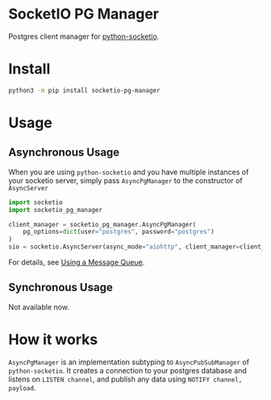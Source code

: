 SocketIO PG Manager
===============

Postgres client manager for [python-socketio](https://python-socketio.readthedocs.io/).

# Install

```bash
python3 -m pip install socketio-pg-manager
```

# Usage

## Asynchronous Usage

When you are using `python-socketio` and you have multiple instances of your socketio server, simply pass `AsyncPgManager` to the constructor of `AsyncServer` 

```python
import socketio
import socketio_pg_manager

client_manager = socketio_pg_manager.AsyncPgManager(
    pg_options=dict(user="postgres", password="postgres")
)
sio = socketio.AsyncServer(async_mode="aiohttp", client_manager=client_manager)
```

For details, see [Using a Message Queue](https://python-socketio.readthedocs.io/en/stable/server.html#using-a-message-queue).

## Synchronous Usage

Not available now.

# How it works

`AsyncPgManager` is an implementation subtyping to `AsyncPubSubManager` of `python-socketio`. It creates a connection to your postgres database and listens on `LISTEN channel`, and publish any data using `NOTIFY channel, payload`.
